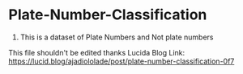 # Plate-Number-Classification
1. This is a dataset of Plate Numbers and Not plate numbers

This file shouldn't be edited thanks
Lucida Blog Link: https://lucid.blog/ajadiololade/post/plate-number-classification-0f7
